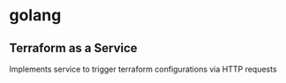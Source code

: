 # golang
## Terraform as a Service
Implements service to trigger terraform configurations via HTTP requests
